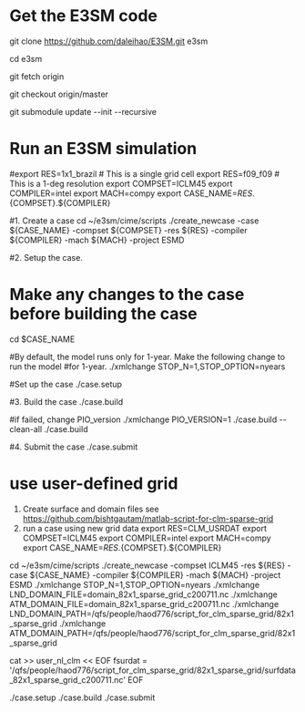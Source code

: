 # Get the E3SM code
git clone https://github.com/daleihao/E3SM.git e3sm
 
cd e3sm

git fetch origin

git checkout origin/master

git submodule update --init --recursive

# Run an E3SM simulation

#export RES=1x1_brazil # This is a single grid cell
export RES=f09_f09 # This is a 1-deg resolution
export COMPSET=ICLM45
export COMPILER=intel
export MACH=compy
export CASE_NAME=${RES}.${COMPSET}.${COMPILER}
 
#1. Create a case
cd ~/e3sm/cime/scripts
./create_newcase -case ${CASE_NAME} -compset ${COMPSET} -res ${RES} -compiler ${COMPILER} -mach ${MACH} -project ESMD
 
#2. Setup the case.
#    Make any changes to the case before building the case
cd $CASE_NAME
 
#By default, the model runs only for 1-year. Make the following change to run the model
#for 1-year.
./xmlchange STOP_N=1,STOP_OPTION=nyears
 
#Set up the case
./case.setup
 
#3. Build the case
./case.build
 
 
 #if failed, change PIO_version
 ./xmlchange PIO_VERSION=1
./case.build --clean-all
./case.build

#4. Submit the case
./case.submit

# use user-defined grid
1. Create surface and domain files
see https://github.com/bishtgautam/matlab-script-for-clm-sparse-grid
2. run a case using new grid data
export RES=CLM_USRDAT
export COMPSET=ICLM45
export COMPILER=intel
export MACH=compy
export CASE_NAME=${RES}.${COMPSET}.${COMPILER}

cd ~/e3sm/cime/scripts
./create_newcase -compset ICLM45 -res ${RES} -case ${CASE_NAME} -compiler ${COMPILER} -mach ${MACH}  -project ESMD
./xmlchange STOP_N=1,STOP_OPTION=nyears
./xmlchange LND_DOMAIN_FILE=domain_82x1_sparse_grid_c200711.nc
./xmlchange ATM_DOMAIN_FILE=domain_82x1_sparse_grid_c200711.nc
./xmlchange LND_DOMAIN_PATH=/qfs/people/haod776/script_for_clm_sparse_grid/82x1_sparse_grid
./xmlchange ATM_DOMAIN_PATH=/qfs/people/haod776/script_for_clm_sparse_grid/82x1_sparse_grid

cat >> user_nl_clm << EOF
fsurdat = '/qfs/people/haod776/script_for_clm_sparse_grid/82x1_sparse_grid/surfdata_82x1_sparse_grid_c200711.nc'
EOF
 
./case.setup
./case.build
./case.submit
